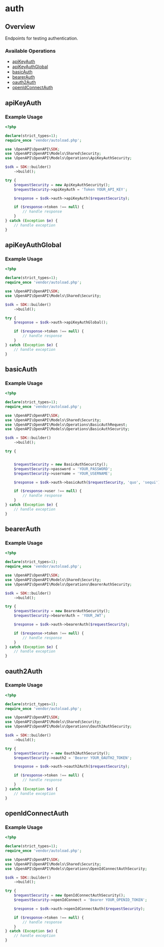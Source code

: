 # auth

## Overview

Endpoints for testing authentication.

### Available Operations

* [apiKeyAuth](#apikeyauth)
* [apiKeyAuthGlobal](#apikeyauthglobal)
* [basicAuth](#basicauth)
* [bearerAuth](#bearerauth)
* [oauth2Auth](#oauth2auth)
* [openIdConnectAuth](#openidconnectauth)

## apiKeyAuth

### Example Usage

```php
<?php

declare(strict_types=1);
require_once 'vendor/autoload.php';

use \OpenAPI\OpenAPI\SDK;
use \OpenAPI\OpenAPI\Models\Shared\Security;
use \OpenAPI\OpenAPI\Models\Operations\ApiKeyAuthSecurity;

$sdk = SDK::builder()
    ->build();

try {
    $requestSecurity = new ApiKeyAuthSecurity();
    $requestSecurity->apiKeyAuth = 'Token YOUR_API_KEY';

    $response = $sdk->auth->apiKeyAuth($requestSecurity);

    if ($response->token !== null) {
        // handle response
    }
} catch (Exception $e) {
    // handle exception
}
```

## apiKeyAuthGlobal

### Example Usage

```php
<?php

declare(strict_types=1);
require_once 'vendor/autoload.php';

use \OpenAPI\OpenAPI\SDK;
use \OpenAPI\OpenAPI\Models\Shared\Security;

$sdk = SDK::builder()
    ->build();

try {
    $response = $sdk->auth->apiKeyAuthGlobal();

    if ($response->token !== null) {
        // handle response
    }
} catch (Exception $e) {
    // handle exception
}
```

## basicAuth

### Example Usage

```php
<?php

declare(strict_types=1);
require_once 'vendor/autoload.php';

use \OpenAPI\OpenAPI\SDK;
use \OpenAPI\OpenAPI\Models\Shared\Security;
use \OpenAPI\OpenAPI\Models\Operations\BasicAuthRequest;
use \OpenAPI\OpenAPI\Models\Operations\BasicAuthSecurity;

$sdk = SDK::builder()
    ->build();

try {


    $requestSecurity = new BasicAuthSecurity();
    $requestSecurity->password = 'YOUR_PASSWORD';
    $requestSecurity->username = 'YOUR_USERNAME';

    $response = $sdk->auth->basicAuth($requestSecurity, 'quo', 'sequi');

    if ($response->user !== null) {
        // handle response
    }
} catch (Exception $e) {
    // handle exception
}
```

## bearerAuth

### Example Usage

```php
<?php

declare(strict_types=1);
require_once 'vendor/autoload.php';

use \OpenAPI\OpenAPI\SDK;
use \OpenAPI\OpenAPI\Models\Shared\Security;
use \OpenAPI\OpenAPI\Models\Operations\BearerAuthSecurity;

$sdk = SDK::builder()
    ->build();

try {
    $requestSecurity = new BearerAuthSecurity();
    $requestSecurity->bearerAuth = 'YOUR_JWT';

    $response = $sdk->auth->bearerAuth($requestSecurity);

    if ($response->token !== null) {
        // handle response
    }
} catch (Exception $e) {
    // handle exception
}
```

## oauth2Auth

### Example Usage

```php
<?php

declare(strict_types=1);
require_once 'vendor/autoload.php';

use \OpenAPI\OpenAPI\SDK;
use \OpenAPI\OpenAPI\Models\Shared\Security;
use \OpenAPI\OpenAPI\Models\Operations\Oauth2AuthSecurity;

$sdk = SDK::builder()
    ->build();

try {
    $requestSecurity = new Oauth2AuthSecurity();
    $requestSecurity->oauth2 = 'Bearer YOUR_OAUTH2_TOKEN';

    $response = $sdk->auth->oauth2Auth($requestSecurity);

    if ($response->token !== null) {
        // handle response
    }
} catch (Exception $e) {
    // handle exception
}
```

## openIdConnectAuth

### Example Usage

```php
<?php

declare(strict_types=1);
require_once 'vendor/autoload.php';

use \OpenAPI\OpenAPI\SDK;
use \OpenAPI\OpenAPI\Models\Shared\Security;
use \OpenAPI\OpenAPI\Models\Operations\OpenIdConnectAuthSecurity;

$sdk = SDK::builder()
    ->build();

try {
    $requestSecurity = new OpenIdConnectAuthSecurity();
    $requestSecurity->openIdConnect = 'Bearer YOUR_OPENID_TOKEN';

    $response = $sdk->auth->openIdConnectAuth($requestSecurity);

    if ($response->token !== null) {
        // handle response
    }
} catch (Exception $e) {
    // handle exception
}
```
